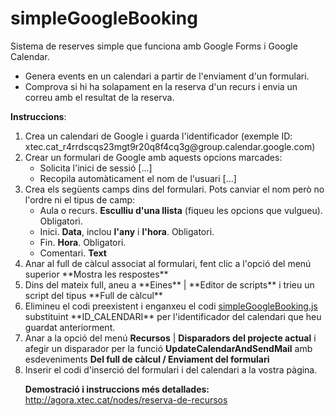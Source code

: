 simpleGoogleBooking
===================

Sistema de reserves simple que funciona amb Google Forms i Google Calendar. 
<ul>
<li>Genera events en un calendari a partir de l'enviament d'un formulari.
<li>Comprova si hi ha solapament en la reserva d'un recurs i envia un correu amb el resultat de la reserva.
</ul>

**Instruccions**:
<ol>
<li>Crea un calendari de Google i guarda l'identificador (exemple ID: xtec.cat_r4rrdscqs23mgt9r20q8f4cq3g@group.calendar.google.com)
<li>Crear un formulari de Google amb aquests opcions marcades:
<ul>
<li>Solicita l'inici de sessió [...]
<li>Recopila automàticament el nom de l'usuari [...]
</ul>
<li>Crea els següents camps dins del formulari. Pots canviar el nom però no l'ordre ni el tipus de camp: 
<ul>
<li>Aula o recurs. <strong>Esculliu d'una llista</strong> (fiqueu les opcions que vulgueu). Obligatori.
<li>Inici. <strong>Data</strong>, inclou <strong>l'any</strong> i <strong>l'hora</strong>. Obligatori.
<li>Fin. <strong>Hora</strong>. Obligatori.
<li>Comentari. <strong>Text</strong>
</ul>
<li>Anar al full de càlcul associat al formulari, fent clic a l'opció del menú superior **Mostra les respostes**
<li>Dins del mateix full, aneu a **Eines** | **Editor de scripts** i trieu un script del tipus **Full de càlcul**
<li>Elimineu el codi preexistent i enganxeu el codi <a href="https://raw.githubusercontent.com/jmeler/simpleGoogleBooking/master/simpleGoogleBooking.js">simpleGoogleBooking.js</a> substituint **ID_CALENDARI** per l'identificador del calendari que heu guardat anteriorment.
<li>Anar a la opció del menú <strong>Recursos</strong> | <strong>Disparadors del projecte actual</strong> i afegir un disparador per la funció <strong>UpdateCalendarAndSendMail</strong> amb esdeveniments <strong>Del full de càlcul / Enviament del formulari</strong>
<li>Inserir el codi d'inserció del formulari i del calendari a la vostra pàgina.

**Demostració i instruccions més detallades:** http://agora.xtec.cat/nodes/reserva-de-recursos
